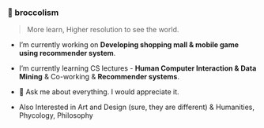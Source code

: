 ### 🥦 broccolism
> More learn, Higher resolution to see the world.

- I’m currently working on **Developing shopping mall & mobile game using recommender system**.

- I’m currently learning CS lectures - **Human Computer Interaction & Data Mining** & Co-working & **Recommender systems**.
    
- 💬 Ask me about everything. I would appreciate it.

- Also Interested in Art and Design (sure, they are different) & Humanities, Phycology, Philosophy
<!--
- 👯 I’m looking to collaborate on ...
- 🤔 I’m looking for help with ...
- 📫 How to reach me: ...
- 😄 Pronouns: ...
- ⚡ Fun fact:
-->
